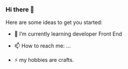 ### Hi there 👋

<!--
**yeral-93/yeral-93** is a ✨ _special_ ✨ repository because its `README.md` (this file) appears on your GitHub profile.
-->
Here are some ideas to get you started:

- 🌱 I’m currently learning developer Front End
- 📫 How to reach me: ...

- ⚡ my hobbies are crafts. 

